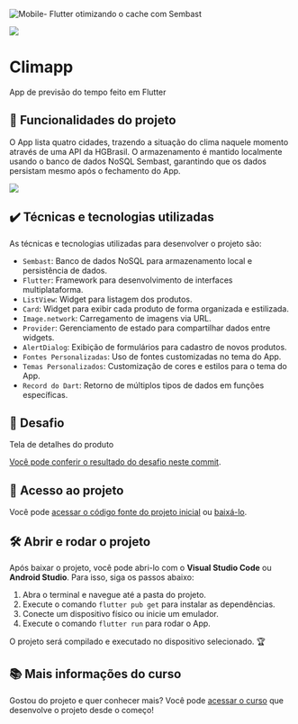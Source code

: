 
![Mobile- Flutter otimizando o cache com Sembast](https://github.com/user-attachments/assets/058fdf89-bdb7-4d5d-8596-084a33d6f2f0)


![](https://img.shields.io/github/license/alura-cursos/android-com-kotlin-personalizando-ui)

# Climapp

App de previsão do tempo feito em Flutter

## 🔨 Funcionalidades do projeto

O App lista quatro cidades, trazendo a situação do clima naquele momento através de uma API da HGBrasil.  O armazenamento é mantido localmente usando o banco de dados NoSQL Sembast, garantindo que os dados persistam mesmo após o fechamento do App.

![](img/amostra.gif)

## ✔️ Técnicas e tecnologias utilizadas


As técnicas e tecnologias utilizadas para desenvolver o projeto são:

- `Sembast`: Banco de dados NoSQL para armazenamento local e persistência de dados.
- `Flutter`: Framework para desenvolvimento de interfaces multiplataforma.
- `ListView`: Widget para listagem dos produtos.
- `Card`: Widget para exibir cada produto de forma organizada e estilizada.
- `Image.network`: Carregamento de imagens via URL.
- `Provider`: Gerenciamento de estado para compartilhar dados entre widgets.
- `AlertDialog`: Exibição de formulários para cadastro de novos produtos.
- `Fontes Personalizadas`: Uso de fontes customizadas no tema do App.
- `Temas Personalizados`: Customização de cores e estilos para o tema do App.
- `Record do Dart`: Retorno de múltiplos tipos de dados em funções específicas.

## 🎯 Desafio

Tela de detalhes do produto

[Você pode conferir o resultado do desafio neste commit](https://github.com/yagoliveira92/sembast_cache/commit/b406b53a71ef32d506188204f8004b4982fe4483).

## 📁 Acesso ao projeto

Você pode [acessar o código fonte do projeto inicial](https://github.com/yagoliveira92/sembast_cache/tree/main) ou [baixá-lo](https://github.com/yagoliveira92/sembast_cache/archive/refs/heads/main.zip).

## 🛠️ Abrir e rodar o projeto


Após baixar o projeto, você pode abri-lo com o **Visual Studio Code** ou **Android Studio**. Para isso, siga os passos abaixo:

1. Abra o terminal e navegue até a pasta do projeto.
2. Execute o comando `flutter pub get` para instalar as dependências.
3. Conecte um dispositivo físico ou inicie um emulador.
4. Execute o comando `flutter run` para rodar o App.

O projeto será compilado e executado no dispositivo selecionado. 🏆 

## 📚 Mais informações do curso

Gostou do projeto e quer conhecer mais? Você pode [acessar o curso](https://cursos.alura.com.br/course/android-kotlin-personalize-app) que desenvolve o projeto desde o começo!

